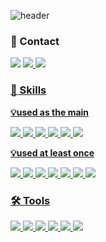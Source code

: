 ![header](https://capsule-render.vercel.app/api?type=venom&color=auto&theme=buefy&height=300&section=header&text=Welcome%20to%20Sohyeon's%20GitHub!&fontSize=50&fontAlignY=30&desc=👋%20Hi%20there!%20I’m%20developer%20who%20tries%20to%20create%20better%20services%20for%20people&descAlignY=50&fontColor=FCB8B8)


### 💌 Contact

<img src="https://img.shields.io/badge/Notion-D3D3D3.svg?style=for-the-badge&logo=notion&logoColor=000000" />
<a href="https://www.instagram.com/_hxx_sh?igsh=MTBhdDl3ZjJyamsyMQ=="><img src="https://img.shields.io/badge/Instagram-FFB5C0.svg?style=for-the-badge&logo=instagram&logoColor=FF0069" />
<img src="https://img.shields.io/badge/Mail_Address-EA4335.svg?style=for-the-badge&logo=gmail&logoColor=FFFFFF" />



### 🌟 Skills

**💡used as the main**

<img src="https://img.shields.io/badge/Python-3776AB.svg?style=for-the-badge&logo=python&logoColor=FFFFFF" />
<img src="https://img.shields.io/badge/C++-00599C.svg?style=for-the-badge&logo=cplusplus&logoColor=FFFFFF" />
<img src="https://img.shields.io/badge/Java-5D87BF.svg?style=for-the-badge&logo=openjdk&logoColor=FFFFFF" />
<img src="https://img.shields.io/badge/Spring-6DB33F.svg?style=for-the-badge&logo=spring&logoColor=FFFFFF" />
<img src="https://img.shields.io/badge/Amazon_AWS-232F3E.svg?style=for-the-badge&logo=amazonwebservices&logoColor=FF9900" />
<img src="https://img.shields.io/badge/MySQL-4479A1.svg?style=for-the-badge&logo=gmail&logoColor=FFFFFF" />


**💡used at least once**

<img src="https://img.shields.io/badge/C-A8B9CC.svg?style=for-the-badge&logo=c&logoColor=FFFFFF" />
<img src="https://img.shields.io/badge/Go_Lang-00ADD8.svg?style=for-the-badge&logo=go&logoColor=FFFFFF" />
<img src="https://img.shields.io/badge/Node.js-5FA04E.svg?style=for-the-badge&logo=nodedotjs&logoColor=FFFFFF" />
<img src="https://img.shields.io/badge/HTML-E34F26.svg?style=for-the-badge&logo=html5&logoColor=FFFFFF" />
<img src="https://img.shields.io/badge/CSS-1572B6.svg?style=for-the-badge&logo=css3&logoColor=FFFFFF" />
<img src="https://img.shields.io/badge/Docker-2496ED.svg?style=for-the-badge&logo=docker&logoColor=FFFFFF" />
<img src="https://img.shields.io/badge/json%20web%20tokens-323330?style=for-the-badge&logo=json-web-tokens&logoColor=pink" />



### 🛠️ Tools

<img src="https://img.shields.io/badge/InteliJIDEA-D3D3D3.svg?style=for-the-badge&logo=intellijidea&logoColor=000000" />
<img src="https://img.shields.io/badge/DataGrip-D3D3D3.svg?style=for-the-badge&logo=datagrip&logoColor=000000" />
<img src="https://img.shields.io/badge/VSCode-0078D7.svg?style=for-the-badge&logo=docker&logoColor=FFFFFF" />
<img src="https://img.shields.io/badge/Microsoft_Excel-217346?style=for-the-badge&logo=microsoft-excel&logoColor=white" />
<img src="https://img.shields.io/badge/Microsoft_PowerPoint-B7472A?style=for-the-badge&logo=microsoft-powerpoint&logoColor=white" />
<img src="https://img.shields.io/badge/Microsoft_Word-2B579A?style=for-the-badge&logo=microsoft-word&logoColor=white" />


